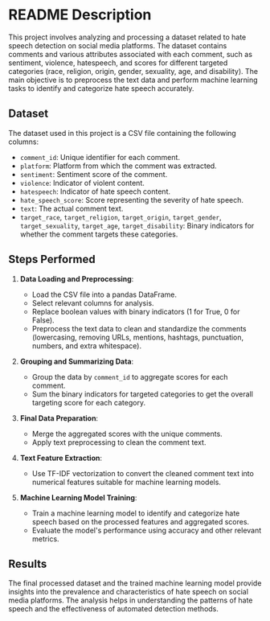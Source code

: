 # README Description

This project involves analyzing and processing a dataset related to hate speech detection on social media platforms. The dataset contains comments and various attributes associated with each comment, such as sentiment, violence, hatespeech, and scores for different targeted categories (race, religion, origin, gender, sexuality, age, and disability). The main objective is to preprocess the text data and perform machine learning tasks to identify and categorize hate speech accurately.

## Dataset
The dataset used in this project is a CSV file containing the following columns:
- `comment_id`: Unique identifier for each comment.
- `platform`: Platform from which the comment was extracted.
- `sentiment`: Sentiment score of the comment.
- `violence`: Indicator of violent content.
- `hatespeech`: Indicator of hate speech content.
- `hate_speech_score`: Score representing the severity of hate speech.
- `text`: The actual comment text.
- `target_race`, `target_religion`, `target_origin`, `target_gender`, `target_sexuality`, `target_age`, `target_disability`: Binary indicators for whether the comment targets these categories.

## Steps Performed

1. **Data Loading and Preprocessing**:
   - Load the CSV file into a pandas DataFrame.
   - Select relevant columns for analysis.
   - Replace boolean values with binary indicators (1 for True, 0 for False).
   - Preprocess the text data to clean and standardize the comments (lowercasing, removing URLs, mentions, hashtags, punctuation, numbers, and extra whitespace).

2. **Grouping and Summarizing Data**:
   - Group the data by `comment_id` to aggregate scores for each comment.
   - Sum the binary indicators for targeted categories to get the overall targeting score for each category.

3. **Final Data Preparation**:
   - Merge the aggregated scores with the unique comments.
   - Apply text preprocessing to clean the comment text.

4. **Text Feature Extraction**:
   - Use TF-IDF vectorization to convert the cleaned comment text into numerical features suitable for machine learning models.

5. **Machine Learning Model Training**:
   - Train a machine learning model to identify and categorize hate speech based on the processed features and aggregated scores.
   - Evaluate the model's performance using accuracy and other relevant metrics.

## Results
The final processed dataset and the trained machine learning model provide insights into the prevalence and characteristics of hate speech on social media platforms. The analysis helps in understanding the patterns of hate speech and the effectiveness of automated detection methods.
